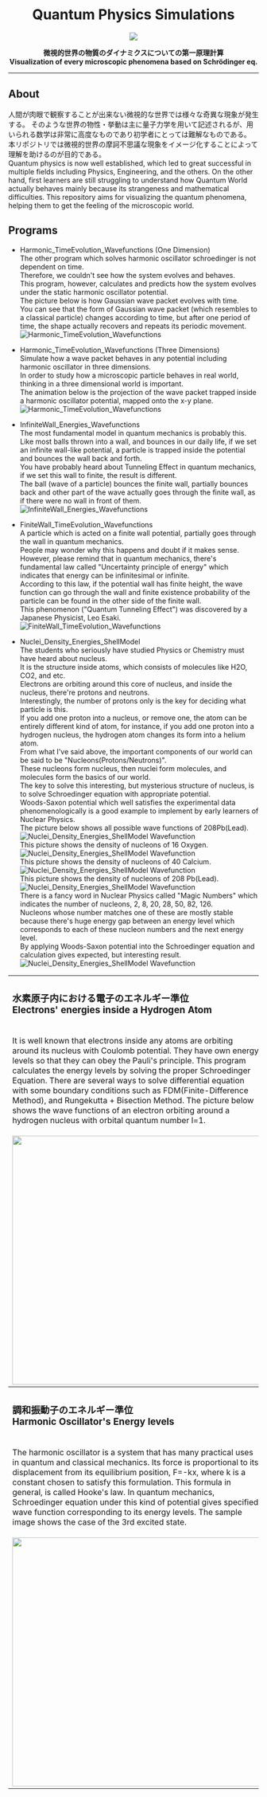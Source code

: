 <h1 style="text-align: center;">
    Quantum Physics Simulations
</h1>
<div id="schroedinger_equation" style="text-align: center;">
    <img src="images/schroedinger_equation.png">
</div>
<p style="text-align: center;">
    <b>微視的世界の物質のダイナミクスについての第一原理計算</b>
    <br>
    <b>Visualization of every microscopic phenomena based on Schrödinger eq.</b>
</p>

---

## About
人間が肉眼で観察することが出来ない微視的な世界では様々な奇異な現象が発生する。
そのような世界の物性・挙動は主に量子力学を用いて記述されるが、用いられる数学は非常に高度なものであり初学者にとっては難解なものである。
本リポジトリでは微視的世界の摩訶不思議な現象をイメージ化することによって理解を助けるのが目的である。
<br>
Quantum physics is now well established, which led to great successful in multiple fields including Physics, Engineering, and the others.
On the other hand, first learners are still struggling to understand how Quantum World actually behaves mainly because its strangeness and mathematical difficulties.
This repository aims for visualizing the quantum phenomena, helping them to get the feeling of the microscopic world.

## Programs
<table>
<tr><th style="text-align: left;"><h3 style="font-weight: bold;">
    水素原子内における電子のエネルギー準位
    <br>
    Electrons' energies inside a Hydrogen Atom
</h3></th></tr><tr><td><p>
It is well known that electrons inside any atoms are orbiting around its nucleus with Coulomb potential. They have own energy levels so that they can obey the Pauli's principle.  
This program calculates the energy levels by solving the proper Schroedinger Equation.  
There are several ways to solve differential equation with some boundary conditions such as FDM(Finite-Difference Method), and Rungekutta + Bisection Method.  
The picture below shows the wave functions of an electron orbiting around a hydrogen nucleus with orbital quantum number l=1.
</p>
<img src="Electron_Energies_Wavefunctions/FDM_5Points/p_orbit.png" style="width: 500px; margin-top: 5px;">
</td></tr>

<tr><th style="text-align: left;"><h3 style="font-weight: bold;">
    調和振動子のエネルギー準位
    <br>
    Harmonic Oscillator's Energy levels
</h3></th></tr><tr><td><p>
The harmonic oscillator is a system that has many practical uses in quantum and classical mechanics.  
Its force is proportional to its displacement from its equilibrium position, F=-kx, where k is a constant chosen to satisfy this formulation.  
This formula in general, is called Hooke's law.  
In quantum mechanics, Schroedinger equation under this kind of potential gives specified wave function corresponding to its energy levels.  
The sample image shows the case of the 3rd excited state.
</p>
<img src="Harmonic_Energies_Wavefunctions/Rungekutta/wavefunction_n3.png" style="width: 500px; margin-top: 5px;">
</td></tr>

* Harmonic_TimeEvolution_Wavefunctions (One Dimension)  
The other program which solves harmonic oscillator schroedinger is not dependent on time.  
Therefore, we couldn't see how the system evolves and behaves.  
This program, however, calculates and predicts how the system evolves under the static harmonic oscillator potential.  
The picture below is how Gaussian wave packet evolves with time.  
You can see that the form of Gaussian wave packet (which resembles to a classical particle) changes according to time, but after one period of time, the shape actually recovers and repeats its periodic movement.
![Harmonic_TimeEvolution_Wavefunctions](Harmonic_TimeEvolution_Wavefunctions/one_dimension/data.gif)

* Harmonic_TimeEvolution_Wavefunctions (Three Dimensions)  
Simulate how a wave packet behaves in any potential including harmonic oscillator in three dimensions.  
In order to study how a microscopic particle behaves in real world, thinking in a three dimensional world is important.  
The animation below is the projection of the wave packet trapped inside a harmonic oscillator potential, mapped onto the x-y plane.  
![Harmonic_TimeEvolution_Wavefunctions](Harmonic_TimeEvolution_Wavefunctions/three_dimension/Density_Projection/moving/harmonic_x_1.5_1.5_1.5_k_-0.1_-0.1_-0.1.gif)

* InfiniteWall_Energies_Wavefunctions  
The most fundamental model in quantum mechanics is probably this.  
Like most balls thrown into a wall, and bounces in our daily life, if we set an infinite wall-like potential, a particle is trapped inside the potential and bounces the wall back and forth.  
You have probably heard about Tunneling Effect in quantum mechanics, if we set this wall to finite, the result is different.  
The ball (wave of a particle) bounces the finite wall, partially bounces back and other part of the wave actually goes through the finite wall, as if there were no wall in front of them.
![InfiniteWall_Energies_Wavefunctions](InfiniteWall_Energies_Wavefunctions/wave_function.png)

* FiniteWall_TimeEvolution_Wavefunctions  
A particle which is acted on a finite wall potential, partially goes through the wall in quantum mechanics.  
People may wonder why this happens and doubt if it makes sense.  
However, please remind that in quantum mechanics, there's fundamental law called "Uncertainty principle of energy" which indicates that energy can be infinitesimal or infinite.  
According to this law, if the potential wall has finite height, the wave function can go through the wall and finite existence probability of the particle can be found in the other side of the finite wall.  
This phenomenon ("Quantum Tunneling Effect") was discovered by a Japanese Physicist, Leo Esaki.  
![FiniteWall_TimeEvolution_Wavefunctions](FiniteWall_TimeEvolution_Wavefunctions/data.gif)  

* Nuclei_Density_Energies_ShellModel  
The students who seriously have studied Physics or Chemistry must have heard about nucleus.  
It is the structure inside atoms, which consists of molecules like H2O, CO2, and etc.  
Electrons are orbiting around this core of nucleus, and inside the nucleus, there're protons and neutrons.  
Interestingly, the number of protons only is the key for deciding what particle is this.   
If you add one proton into a nucleus, or remove one, the atom can be entirely different kind of atom, for instance, if you add one proton into a hydrogen nucleus, the hydrogen atom changes its form into a helium atom.  
From what I've said above, the important components of our world can be said to be "Nucleons(Protons/Neutrons)".  
These nucleons form nucleus, then nuclei form molecules, and molecules form the basics of our world.  
The key to solve this interesting, but mysterious structure of nucleus, is to solve Schroedinger equation with appropriate potential.  
Woods-Saxon potential which well satisfies the experimental data phenomenologically is a good example to implement by early learners of Nuclear Physics.    
The picture below shows all possible wave functions of 208Pb(Lead).  
![Nuclei_Density_Energies_ShellModel Wavefunction](Nuclei_Density_Energies_ShellModel/wave_function.png)  
This picture shows the density of nucleons of 16 Oxygen.  
![Nuclei_Density_Energies_ShellModel Wavefunction](Nuclei_Density_Energies_ShellModel/16O_density.svg)  
This picture shows the density of nucleons of 40 Calcium.  
![Nuclei_Density_Energies_ShellModel Wavefunction](Nuclei_Density_Energies_ShellModel/40Ca_density.svg)  
This picture shows the density of nucleons of 208 Pb(Lead).  
![Nuclei_Density_Energies_ShellModel Wavefunction](Nuclei_Density_Energies_ShellModel/208Pb_density.svg)  
There is a fancy word in Nuclear Physics called "Magic Numbers" which indicates the number of nucleons, 2, 8, 20, 28, 50, 82, 126.  
Nucleons whose number matches one of these are mostly stable because there's huge energy gap between an energy level which corresponds to each of these nucleon numbers and the next energy level.  
By applying Woods-Saxon potential into the Schroedinger equation and calculation gives expected, but interesting result.  
![Nuclei_Density_Energies_ShellModel Wavefunction](Nuclei_Density_Energies_ShellModel/magic_numbers.png)
